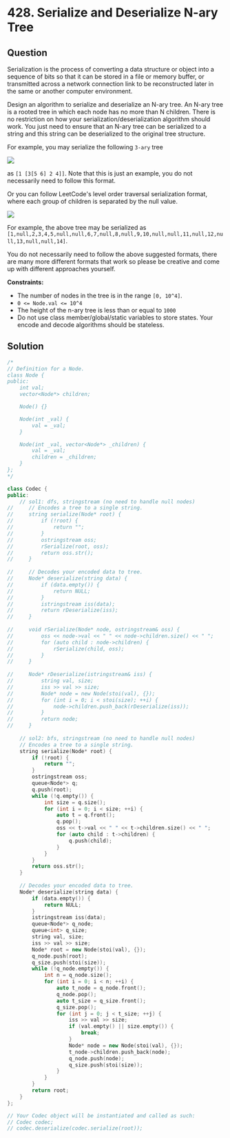 # 428. Serialize and Deserialize N-ary Tree

## Question

Serialization is the process of converting a data structure or object into a sequence of bits so that it can be stored in a file or memory buffer, or transmitted across a network connection link to be reconstructed later in the same or another computer environment.

Design an algorithm to serialize and deserialize an N-ary tree. An N-ary tree is a rooted tree in which each node has no more than N children. There is no restriction on how your serialization/deserialization algorithm should work. You just need to ensure that an N-ary tree can be serialized to a string and this string can be deserialized to the original tree structure.

For example, you may serialize the following `3-ary` tree

![](https://assets.leetcode.com/uploads/2018/10/12/narytreeexample.png)

as `[1 [3[5 6] 2 4]]`. Note that this is just an example, you do not necessarily need to follow this format.

Or you can follow LeetCode's level order traversal serialization format, where each group of children is separated by the null value.

![](https://assets.leetcode.com/uploads/2019/11/08/sample_4_964.png)

For example, the above tree may be serialized as `[1,null,2,3,4,5,null,null,6,7,null,8,null,9,10,null,null,11,null,12,null,13,null,null,14]`.

You do not necessarily need to follow the above suggested formats, there are many more different formats that work so please be creative and come up with different approaches yourself.

**Constraints:**

* The number of nodes in the tree is in the range `[0, 10^4]`.
* `0 <= Node.val <= 10^4`
* The height of the n-ary tree is less than or equal to `1000`
* Do not use class member/global/static variables to store states. Your encode and decode algorithms should be stateless.

## Solution

```cpp
/*
// Definition for a Node.
class Node {
public:
    int val;
    vector<Node*> children;

    Node() {}

    Node(int _val) {
        val = _val;
    }

    Node(int _val, vector<Node*> _children) {
        val = _val;
        children = _children;
    }
};
*/

class Codec {
public:
    // sol1: dfs, stringstream (no need to handle null nodes)
//     // Encodes a tree to a single string.
//     string serialize(Node* root) {
//         if (!root) {
//             return "";
//         }
//         ostringstream oss;
//         rSerialize(root, oss);
//         return oss.str();
//     }
	
//     // Decodes your encoded data to tree.
//     Node* deserialize(string data) {
//         if (data.empty()) {
//             return NULL;
//         }
//         istringstream iss(data);
//         return rDeserialize(iss);
//     }
    
//     void rSerialize(Node* node, ostringstream& oss) {
//         oss << node->val << " " << node->children.size() << " ";
//         for (auto child : node->children) {
//             rSerialize(child, oss);
//         }
//     }
    
//     Node* rDeserialize(istringstream& iss) {
//         string val, size;
//         iss >> val >> size;
//         Node* node = new Node(stoi(val), {});
//         for (int i = 0; i < stoi(size); ++i) {
//             node->children.push_back(rDeserialize(iss));
//         }
//         return node;
//     }
    
    // sol2: bfs, stringstream (no need to handle null nodes)
    // Encodes a tree to a single string.
    string serialize(Node* root) {
        if (!root) {
            return "";
        }
        ostringstream oss;
        queue<Node*> q;
        q.push(root);
        while (!q.empty()) {
            int size = q.size();
            for (int i = 0; i < size; ++i) {
                auto t = q.front();
                q.pop();
                oss << t->val << " " << t->children.size() << " ";
                for (auto child : t->children) {
                    q.push(child);
                }
            }
        }
        return oss.str();
    }
	
    // Decodes your encoded data to tree.
    Node* deserialize(string data) {
        if (data.empty()) {
            return NULL;
        }
        istringstream iss(data);
        queue<Node*> q_node;
        queue<int> q_size;
        string val, size;
        iss >> val >> size;
        Node* root = new Node(stoi(val), {});
        q_node.push(root);
        q_size.push(stoi(size));
        while (!q_node.empty()) {
            int n = q_node.size();
            for (int i = 0; i < n; ++i) {
                auto t_node = q_node.front();
                q_node.pop();
                auto t_size = q_size.front();
                q_size.pop();
                for (int j = 0; j < t_size; ++j) {
                    iss >> val >> size;
                    if (val.empty() || size.empty()) {
                        break;
                    }
                    Node* node = new Node(stoi(val), {});
                    t_node->children.push_back(node);
                    q_node.push(node);
                    q_size.push(stoi(size));
                }
            }
        }
        return root;
    }
};

// Your Codec object will be instantiated and called as such:
// Codec codec;
// codec.deserialize(codec.serialize(root));
```

